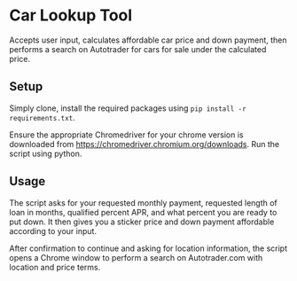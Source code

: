 # Car Lookup Tool
Accepts user input, calculates affordable car price and down payment, then performs a search on Autotrader for cars for sale under the calculated price.

## Setup
Simply clone, install the required packages using `pip install -r requirements.txt`. 

Ensure the appropriate Chromedriver for your chrome version is downloaded from
https://chromedriver.chromium.org/downloads. Run the script using python.


## Usage
The script asks for your requested monthly payment, requested length of loan in months, qualified percent APR, and what percent you are ready to put down. It then gives you a sticker price and down payment affordable according to your input. 

After confirmation to continue and asking for location information, the script opens a Chrome window to perform a search on Autotrader.com with location and price terms. 